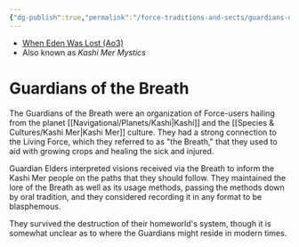 ```yaml
---
{"dg-publish":true,"permalink":"/force-traditions-and-sects/guardians-of-the-breath/","tags":["faction"],"noteIcon":"saber1"}
---
```


- [When Eden Was Lost (Ao3)](https://archiveofourown.org/works/19334440)
- Also known as *Kashi Mer Mystics*
# Guardians of the Breath

The Guardians of the Breath were an organization of Force-users hailing from the planet [[Navigational/Planets/Kashi\|Kashi]] and the [[Species & Cultures/Kashi Mer\|Kashi Mer]] culture. They had a strong connection to the Living Force, which they referred to as "the Breath," that they used to aid with growing crops and healing the sick and injured. 

Guardian Elders interpreted visions received via the Breath to inform the Kashi Mer people on the paths that they should follow. They maintained the lore of the Breath as well as its usage methods, passing the methods down by oral tradition, and they considered recording it in any format to be blasphemous. 

They survived the destruction of their homeworld's system, though it is somewhat unclear as to where the Guardians might reside in modern times. 


